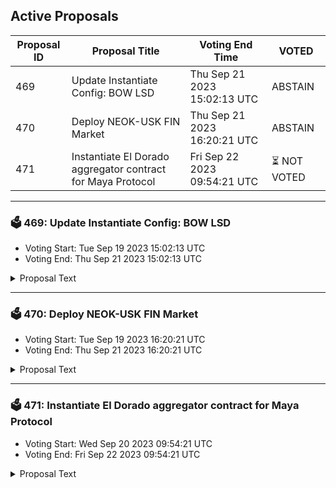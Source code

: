 ## Active Proposals

| Proposal ID | Proposal Title | Voting End Time | VOTED |
|-------------|----------------|-----------------|-------|
| 469 | Update Instantiate Config: BOW LSD | Thu Sep 21 2023 15:02:13 UTC | ABSTAIN |
| 470 | Deploy NEOK-USK FIN Market | Thu Sep 21 2023 16:20:21 UTC | ABSTAIN |
| 471 | Instantiate El Dorado aggregator contract for Maya Protocol | Fri Sep 22 2023 09:54:21 UTC | ⏳ NOT VOTED |

---

### 🗳 469: Update Instantiate Config: BOW LSD
- Voting Start: Tue Sep 19 2023 15:02:13 UTC
- Voting End: Thu Sep 21 2023 15:02:13 UTC

<details>
<summary>Proposal Text</summary>
 
Code ID 158 is an experimental BOW strategy built by the Kujira team, specifially designed to provide the best trading experience between tokens and their liquid staked versions. It will allow LPers to provide liquidity for staked token holders to instantly swap into the underlying asset, accruing a small fee. The strategy is currently running on the ampKUJI/KUJI FIN pair on testnet, and the next phase is to run in a live trading environment before opening for wider use.
</details>

---

### 🗳 470: Deploy NEOK-USK FIN Market
- Voting Start: Tue Sep 19 2023 16:20:21 UTC
- Voting End: Thu Sep 21 2023 16:20:21 UTC

<details>
<summary>Proposal Text</summary>
 
This will open the NEOK <> USK market on FIN
</details>

---

### 🗳 471: Instantiate El Dorado aggregator contract for Maya Protocol
- Voting Start: Wed Sep 20 2023 09:54:21 UTC
- Voting End: Fri Sep 22 2023 09:54:21 UTC

<details>
<summary>Proposal Text</summary>
 
This smart contract enables Dex aggregation from Maya Protocol to Kujira assets + IBC option on El Dorado market. The smart contract uses the Manta API, and Fin’s liquidity.
</details>
